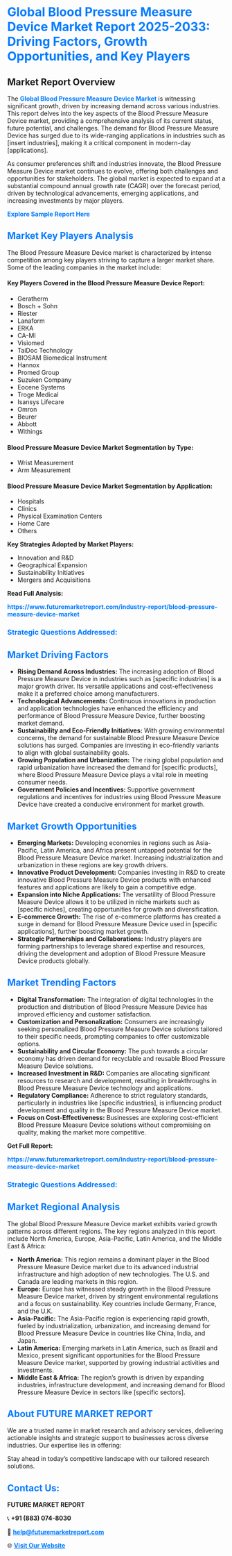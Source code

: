 <h1 style="color: #007BFF;">Global Blood Pressure Measure Device Market Report 2025-2033: Driving Factors, Growth Opportunities, and Key Players</h1>

<section id="overview">
<h2>Market Report Overview</h2>
<p>The <a href="https://www.futuremarketreport.com/industry-report/blood-pressure-measure-device-market" style="color: #007BFF; text-decoration: none;"><strong>Global Blood Pressure Measure Device Market</strong></a> is witnessing significant growth, driven by increasing demand across various industries. This report delves into the key aspects of the Blood Pressure Measure Device market, providing a comprehensive analysis of its current status, future potential, and challenges. The demand for Blood Pressure Measure Device has surged due to its wide-ranging applications in industries such as [insert industries], making it a critical component in modern-day [applications].</p>
<p>As consumer preferences shift and industries innovate, the Blood Pressure Measure Device market continues to evolve, offering both challenges and opportunities for stakeholders. The global market is expected to expand at a substantial compound annual growth rate (CAGR) over the forecast period, driven by technological advancements, emerging applications, and increasing investments by major players.</p>
</section>

<section id="overview">
<p><a href="https://www.futuremarketreport.com/request-sample/reportId=56640" style="color: #007BFF; text-decoration: none;"><strong>Explore Sample Report Here</strong></a></p>
</section>

<section id="key-players">
<h2 style="color: #007BFF;">Market Key Players Analysis</h2>
<p>The Blood Pressure Measure Device market is characterized by intense competition among key players striving to capture a larger market share. Some of the leading companies in the market include:</p>
<h4>Key Players Covered in the Blood Pressure Measure Device Report:</h4>
<ul><li>Geratherm</li><li>Bosch + Sohn</li><li>Riester</li><li>Lanaform</li><li>ERKA</li><li>CA-MI</li><li>Visiomed</li><li>TaiDoc Technology</li><li>BIOSAM Biomedical Instrument</li><li>Hannox</li><li>Promed Group</li><li>Suzuken Company</li><li>Eocene Systems</li><li>Troge Medical</li><li>Isansys Lifecare</li><li>Omron</li><li>Beurer</li><li>Abbott</li><li>Withings</li></ul>
<h4>Blood Pressure Measure Device Market Segmentation by Type:</h4>
<ul><li>Wrist Measurement</li><li>Arm Measurement</li></ul>

<h4>Blood Pressure Measure Device Market Segmentation by Application:</h4>
<ul><li>Hospitals</li><li>Clinics</li><li>Physical Examination Centers</li><li>Home Care</li><li>Others</li></ul>
<p><strong>Key Strategies Adopted by Market Players:</strong></p>
<ul>
<li>Innovation and R&D</li>
<li>Geographical Expansion</li>
<li>Sustainability Initiatives</li>
<li>Mergers and Acquisitions</li>
</ul>
</section>

<section>
<p><strong>Read Full Analysis: </strong></p><a href="https://www.futuremarketreport.com/industry-report/blood-pressure-measure-device-market" style="color: #007BFF; text-decoration: none;"><strong>https://www.futuremarketreport.com/industry-report/blood-pressure-measure-device-market</strong></a>
<h3 style="color: #007BFF;">Strategic Questions Addressed:</h3>
</section>

<section id="driving-factors">
<h2 style="color: #007BFF;">Market Driving Factors</h2>
<ul>
<li><strong>Rising Demand Across Industries:</strong> The increasing adoption of Blood Pressure Measure Device in industries such as [specific industries] is a major growth driver. Its versatile applications and cost-effectiveness make it a preferred choice among manufacturers.</li>
<li><strong>Technological Advancements:</strong> Continuous innovations in production and application technologies have enhanced the efficiency and performance of Blood Pressure Measure Device, further boosting market demand.</li>
<li><strong>Sustainability and Eco-Friendly Initiatives:</strong> With growing environmental concerns, the demand for sustainable Blood Pressure Measure Device solutions has surged. Companies are investing in eco-friendly variants to align with global sustainability goals.</li>
<li><strong>Growing Population and Urbanization:</strong> The rising global population and rapid urbanization have increased the demand for [specific products], where Blood Pressure Measure Device plays a vital role in meeting consumer needs.</li>
<li><strong>Government Policies and Incentives:</strong> Supportive government regulations and incentives for industries using Blood Pressure Measure Device have created a conducive environment for market growth.</li>
</ul>
</section>

<section id="growth-opportunities">
<h2 style="color: #007BFF;">Market Growth Opportunities</h2>
<ul>
<li><strong>Emerging Markets:</strong> Developing economies in regions such as Asia-Pacific, Latin America, and Africa present untapped potential for the Blood Pressure Measure Device market. Increasing industrialization and urbanization in these regions are key growth drivers.</li>
<li><strong>Innovative Product Development:</strong> Companies investing in R&D to create innovative Blood Pressure Measure Device products with enhanced features and applications are likely to gain a competitive edge.</li>
<li><strong>Expansion into Niche Applications:</strong> The versatility of Blood Pressure Measure Device allows it to be utilized in niche markets such as [specific niches], creating opportunities for growth and diversification.</li>
<li><strong>E-commerce Growth:</strong> The rise of e-commerce platforms has created a surge in demand for Blood Pressure Measure Device used in [specific applications], further boosting market growth.</li>
<li><strong>Strategic Partnerships and Collaborations:</strong> Industry players are forming partnerships to leverage shared expertise and resources, driving the development and adoption of Blood Pressure Measure Device products globally.</li>
</ul>
</section>

<section id="trending-factors">
<h2 style="color: #007BFF;">Market Trending Factors</h2>
<ul>
<li><strong>Digital Transformation:</strong> The integration of digital technologies in the production and distribution of Blood Pressure Measure Device has improved efficiency and customer satisfaction.</li>
<li><strong>Customization and Personalization:</strong> Consumers are increasingly seeking personalized Blood Pressure Measure Device solutions tailored to their specific needs, prompting companies to offer customizable options.</li>
<li><strong>Sustainability and Circular Economy:</strong> The push towards a circular economy has driven demand for recyclable and reusable Blood Pressure Measure Device solutions.</li>
<li><strong>Increased Investment in R&D:</strong> Companies are allocating significant resources to research and development, resulting in breakthroughs in Blood Pressure Measure Device technology and applications.</li>
<li><strong>Regulatory Compliance:</strong> Adherence to strict regulatory standards, particularly in industries like [specific industries], is influencing product development and quality in the Blood Pressure Measure Device market.</li>
<li><strong>Focus on Cost-Effectiveness:</strong> Businesses are exploring cost-efficient Blood Pressure Measure Device solutions without compromising on quality, making the market more competitive.</li>
</ul>
</section>

<section>
<p><strong>Get Full Report: </strong></p><a href="https://www.futuremarketreport.com/industry-report/blood-pressure-measure-device-market" style="color: #007BFF; text-decoration: none;"><strong>https://www.futuremarketreport.com/industry-report/blood-pressure-measure-device-market</strong></a>
<h3 style="color: #007BFF;">Strategic Questions Addressed:</h3>
</section>


<section id="regional-analysis">
<h2 style="color: #007BFF;">Market Regional Analysis</h2>
<p>The global Blood Pressure Measure Device market exhibits varied growth patterns across different regions. The key regions analyzed in this report include North America, Europe, Asia-Pacific, Latin America, and the Middle East & Africa:</p>
<ul>
<li><strong>North America:</strong> This region remains a dominant player in the Blood Pressure Measure Device market due to its advanced industrial infrastructure and high adoption of new technologies. The U.S. and Canada are leading markets in this region.</li>
<li><strong>Europe:</strong> Europe has witnessed steady growth in the Blood Pressure Measure Device market, driven by stringent environmental regulations and a focus on sustainability. Key countries include Germany, France, and the U.K.</li>
<li><strong>Asia-Pacific:</strong> The Asia-Pacific region is experiencing rapid growth, fueled by industrialization, urbanization, and increasing demand for Blood Pressure Measure Device in countries like China, India, and Japan.</li>
<li><strong>Latin America:</strong> Emerging markets in Latin America, such as Brazil and Mexico, present significant opportunities for the Blood Pressure Measure Device market, supported by growing industrial activities and investments.</li>
<li><strong>Middle East & Africa:</strong> The region’s growth is driven by expanding industries, infrastructure development, and increasing demand for Blood Pressure Measure Device in sectors like [specific sectors].</li>
</ul>
</section>

<footer>
<h2 style="color: #007BFF;">About FUTURE MARKET REPORT</h2>
<p>We are a trusted name in market research and advisory services, delivering actionable insights and strategic support to businesses across diverse industries. Our expertise lies in offering:</p>

<p>Stay ahead in today’s competitive landscape with our tailored research solutions.</p>

<h2 style="color: #007BFF;">Contact Us:</h2>
<p><strong>FUTURE MARKET REPORT</strong></p>
<p>📞 <strong>+91 (883) 074-8030</strong></p>
<p>📧 <strong><a href="mailto:help@futuremarketreport.com" style="color: #007BFF;">help@futuremarketreport.com</a></strong></p>
<p>🌐 <strong><a href="https://www.futuremarketreport.com/" style="color: #007BFF;">Visit Our Website</a></strong></p>
</footer>